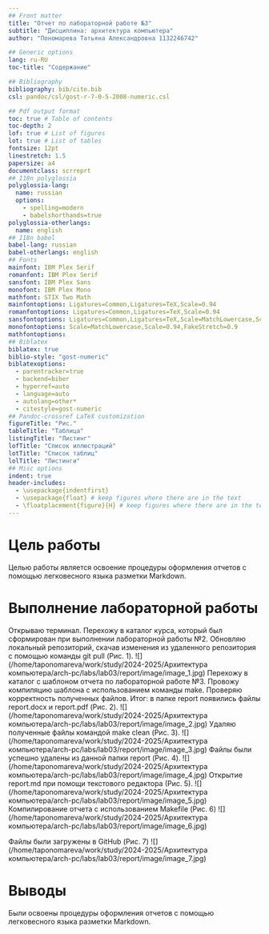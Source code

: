 ```yaml
---
## Front matter
title: "Отчет по лабораторной работе №3"
subtitle: "Дисциплина: архитектура компьютера"
author: "Пономарева Татьяна Александровна 1132246742"

## Generic options
lang: ru-RU
toc-title: "Содержание"

## Bibliography
bibliography: bib/cite.bib
csl: pandoc/csl/gost-r-7-0-5-2008-numeric.csl

## Pdf output format
toc: true # Table of contents
toc-depth: 2
lof: true # List of figures
lot: true # List of tables
fontsize: 12pt
linestretch: 1.5
papersize: a4
documentclass: scrreprt
## I18n polyglossia
polyglossia-lang:
  name: russian
  options:
	- spelling=modern
	- babelshorthands=true
polyglossia-otherlangs:
  name: english
## I18n babel
babel-lang: russian
babel-otherlangs: english
## Fonts
mainfont: IBM Plex Serif
romanfont: IBM Plex Serif
sansfont: IBM Plex Sans
monofont: IBM Plex Mono
mathfont: STIX Two Math
mainfontoptions: Ligatures=Common,Ligatures=TeX,Scale=0.94
romanfontoptions: Ligatures=Common,Ligatures=TeX,Scale=0.94
sansfontoptions: Ligatures=Common,Ligatures=TeX,Scale=MatchLowercase,Scale=0.94
monofontoptions: Scale=MatchLowercase,Scale=0.94,FakeStretch=0.9
mathfontoptions:
## Biblatex
biblatex: true
biblio-style: "gost-numeric"
biblatexoptions:
  - parentracker=true
  - backend=biber
  - hyperref=auto
  - language=auto
  - autolang=other*
  - citestyle=gost-numeric
## Pandoc-crossref LaTeX customization
figureTitle: "Рис."
tableTitle: "Таблица"
listingTitle: "Листинг"
lofTitle: "Список иллюстраций"
lotTitle: "Список таблиц"
lolTitle: "Листинги"
## Misc options
indent: true
header-includes:
  - \usepackage{indentfirst}
  - \usepackage{float} # keep figures where there are in the text
  - \floatplacement{figure}{H} # keep figures where there are in the text
---
```

# Цель работы

 Целью работы является освоение процедуры оформления отчетов с помощью легковесного языка разметки Markdown.

# Выполнение лабораторной работы

 Открываю терминал. Перехожу в каталог курса, который был сформирован при выполнении лабораторной работы №2. Обновляю локальный репозиторий, скачав изменения из удаленного репозитория с помощью команды git pull (Рис. 1).
![](/home/taponomareva/work/study/2024-2025/Архитектура компьютера/arch-pc/labs/lab03/report/image/image_1.jpg) 
 Перехожу в каталог с шаблоном отчета по лабораторной работе №3. Провожу компиляцию шаблона с использованием команды make. Проверяю корректность полученных файлов. Итог: в папке report появились файлы report.docx и report.pdf (Рис. 2).
![](/home/taponomareva/work/study/2024-2025/Архитектура компьютера/arch-pc/labs/lab03/report/image/image_2.jpg)
 Удаляю полученные файлы командой make clean (Рис. 3).
![](/home/taponomareva/work/study/2024-2025/Архитектура компьютера/arch-pc/labs/lab03/report/image/image_3.jpg)
 Файлы были успешно удалены из данной папки report (Рис. 4).
![](/home/taponomareva/work/study/2024-2025/Архитектура компьютера/arch-pc/labs/lab03/report/image/image_4.jpg) 
 Открытие report.md при помощи текстового редактора (Рис. 5).
![](/home/taponomareva/work/study/2024-2025/Архитектура компьютера/arch-pc/labs/lab03/report/image/image_5.jpg)
 Компилирование отчета с использованием Makefile (Рис. 6)
 ![](/home/taponomareva/work/study/2024-2025/Архитектура компьютера/arch-pc/labs/lab03/report/image/image_6.jpg)
 
 Файлы были загружены в GitHub (Рис. 7)
 ![](/home/taponomareva/work/study/2024-2025/Архитектура компьютера/arch-pc/labs/lab03/report/image/image_7.jpg)

# Выводы

 Были освоены процедуры оформления отчетов с помощью легковесного языка разметки Markdown.

